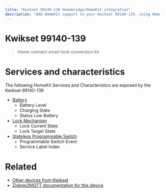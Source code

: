 ```yaml
---
title: "Kwikset 99140-139 Homebridge/HomeKit integration"
description: "Add HomeKit support to your Kwikset 99140-139, using Homebridge, Zigbee2MQTT and homebridge-z2m."
---
```

<!---
This file has been GENERATED using src/docgen/docgen.ts
DO NOT EDIT THIS FILE MANUALLY!
-->
# Kwikset 99140-139
> Home connect smart lock conversion kit


# Services and characteristics
The following HomeKit Services and Characteristics are exposed by
the Kwikset 99140-139

* [Battery](../../battery.md)
  * Battery Level
  * Charging State
  * Status Low Battery
* [Lock Mechanism](../../lock.md)
  * Lock Current State
  * Lock Target State
* [Stateless Programmable Switch](../../action.md)
  * Programmable Switch Event
  * Service Label Index


# Related
* [Other devices from Kwikset](../index.md#kwikset)
* [Zigbee2MQTT documentation for this device](https://www.zigbee2mqtt.io/devices/99140-139.html)